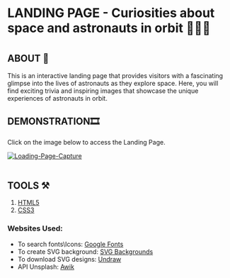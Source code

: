 <h1>LANDING PAGE - Curiosities about space and astronauts in orbit 🧑🏿‍🚀<h1>

<h2>ABOUT 📕</h2>

This is an interactive landing page that provides visitors with a fascinating glimpse into the lives of astronauts as they explore space. Here, you will find exciting trivia and inspiring images that showcase the unique experiences of astronauts in orbit.



<h2>DEMONSTRATION🎞️</h2>

Click on the image below to access the Landing Page.

<a target='_blank' href='https://astronaut-landing-page.netlify.app'>
  <img target='_blank' src="https://i.ibb.co/g95Bkkv/Captura-de-ecr-2023-09-26-071533.png" alt="Loading-Page-Capture" border="0">
</a>
<br/>
<a target='_blank' href=''></a><br />

<h2>TOOLS ⚒️</h2>

1. <a href="https://html.com">HTML5</a>
2. <a href="https://www.w3.org/Style/CSS/Overview.en.html">CSS3</a>


<h3>Websites Used:</h3>

- To search fonts\Icons: <a href="https://fonts.google.com">Google Fonts</a>
- To create SVG background: <a href="https://www.svgbackgrounds.com">SVG Backgrounds</a>
- To download SVG designs: <a href="https://undraw.co">Undraw</a>
- API Unsplash: <a href="https://awik.io/generate-random-images-unsplash-without-using-api/">Awik</a>


